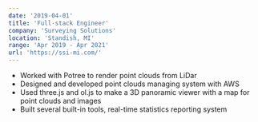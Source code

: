 ```yaml
---
date: '2019-04-01'
title: 'Full-stack Engineer'
company: 'Surveying Solutions'
location: 'Standish, MI'
range: 'Apr 2019 - Apr 2021'
url: 'https://ssi-mi.com/'
---
```


- Worked with Potree to render point clouds from LiDar
- Designed and developed point clouds managing system with AWS
- Used three.js and ol.js to make a 3D panoramic viewer with a map for point clouds and images
- Built several built-in tools, real-time statistics reporting system
